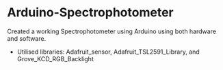 # Arduino-Spectrophotometer
Created a working Spectrophotometer using Arduino using both hardware and software.
- Utilised libraries: Adafruit_sensor, Adafruit_TSL2591_Library, and Grove_KCD_RGB_Backlight
